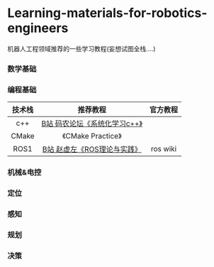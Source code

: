 # Learning-materials-for-robotics-engineers
机器人工程领域推荐的一些学习教程(妄想试图全栈....)


### 数学基础  


### 编程基础
| 技术栈 | 推荐教程 | 官方教程 | 
| :----: | :----: | :----: |
| c++ | [B站 码农论坛《系统化学习c++》](https://www.bilibili.com/video/BV1o8411x7K3/?spm_id_from=333.337.search-card.all.click&vd_source=b86740d9f2b244ac781ad5f60dd8e818)   |    |
| CMake |《CMake Practice》  |  
| ROS1 | [B站 赵虚左《ROS理论与实践》](https://www.bilibili.com/video/BV1Ub4y1a7PH/?spm_id_from=333.999.0.0&vd_source=b86740d9f2b244ac781ad5f60dd8e818)   | ros wiki |


### 机械&电控


### 定位

### 感知  

### 规划



### 决策
